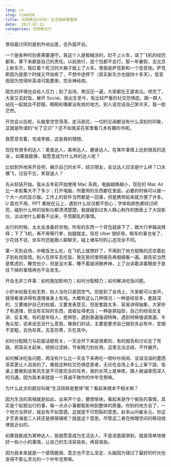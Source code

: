 ```yaml
---
lang: cn
slug: time036
title: 光阴典当行036：生活琐碎是整体
date:  2017-02-11
categories: 光阴典当行
---
```



曾经最讨厌的是到外地出差，去外面开会。

一个是各种时刻表需要遵守。我这个人是极糊涂的，赶不上火车，误了飞机的经历都有，算下来都是自己的责任。以前旅行，连个包都不会打。那一年暑假，去北京上新东方，我扛着个死沉的大箱子就上了火车，里面是萨克斯和一个低音炮。萨克斯因为是那个时候又开始练了，不想中途停下（其实新东方也就四十多天），低音炮因为觉得听英语可能要用，完全神经病。

陌生的环境也会给人压力；到了会场，黑压压一遍，大家都在王婆卖瓜。喷完了，大家又去赶饭，展开 Social。我出生至今，有比较严重的社交恐惧症。跟一群人站在一起就会不舒服，眼睛和嘴都没有放的地方。别人说完话自己笑半天，我一脸茫然。

开完会以后呢，头脑里空空荡荡，走马观花，一切的见闻都没有什么深刻的印象，这就是所谓的“长了见识”？还不如我呆在家里看几本有趣的书呢。

我愿意宅着，宅成李敖，这是我的理想。

现在有很多的达人：美食达人，美体达人，健身达人。在某件事情上达到很高的造诣 。如果我能够，我愿意成为什么样的达人呢？

比如到外地来开会吧，展示自己的水平，结识朋友，会议达人应该是什么样？口水横飞，过目不忘，笑容迷人？

先从轻装开始。我从五年前开始使用 Mac 系统，电脑越换越小，现在的 Mac Air 比一本影集大不了多少；打开电脑，所要用的东西都在里面，必要的时候可以接一个大一点的显示器。工作上的软件当然都是一回事，但是携带起来就方便了许多。U 盘也不用，PPT 都放在云上，遇到什么状况都不担心；字体和颜色都经过研究，碰到什么样的投影仪都清清楚楚。我就碰到过有人精心制作的图表上了大投影仪，淡淡地什么都看不出来，手慌脚乱的事情。

出行的时候，太太会准备好衣物。所有的东西一个背包就装下了，跟大行李箱说拜拜；下了飞机，再不用等行李，抬腿就走。现在 Uber 很好用，租车的事也省了，少花钱不说，坐车时还能跟人聊聊天，碰上堵车时的心态完全不同。

第一天到会场，中晚饭怎么吃，在飞机上就想好了，不用到了地方挺晚的还空着肚子到处找饭馆。别人在拼车去吃饭，我在房间里把报告再细细看一遍。报告前当然是焦虑的，睡觉也少，但是没大事，睡不着就闭眼养神，上了台讲着讲着眼皮子直往下掉的事情再也不会发生。

开会无非三件事：如何施加影响力；如何分配精力；如何解决吃饭问题。

小虾米如我无权无势，别人当你只是团空气。但是到了会场上，大家都可以发声，就得看谁讲得有道理谁身上有戏。大概有这么几种情况：一种是经验多，套路深的，又要维护自己的权威，又要发表意见，但是套路太多，容易讲得抽象，大家听了有道理，但没有实际的东西，或者扯得老远；一种是狭隘型，自己的经验反复讲、反复用，有的是年轻人，思辨型，遇到普遍强调特殊，遇到特殊强调普遍，牛角尖型，说来说去没什么意思。像我们的话，主要是要求自己做到言必有中，宜细不宜粗，去伪存真，去芜存菁，乐在其中。

如何分配精力与前面话题有关，一天会开下来是很累的，有的报告和讨论走了弯路，把耳朵关起来，统统过滤掉，节省精力别处用。这里无法总结，不作展开。

如何解决吃饭问题，再没有什么比一天会下来再吃一顿吵吵闹闹、没滋没滋的墨西哥菜更让人沮丧的了。像我这种社交恐惧症患者，无论在会场上多么上窜下跳，饭桌上要做到谈笑风生是不可能完全的任务，我的长项上是单练，跟人做诚挚而深入的沟通。因为我本来就是一个真诚不做作的中年宅男嘛。

为什么此文的题目叫做“生活琐碎是整体”呢？看起来根本不相关嘛？

因为生活的真相就是如此，出来开个会，要想愉快，看起来是作个报告的事情，其实是个起居出行的事，每一点点小事都能影响到整体的质量。你别的地方会了，一个地方没弄好，就会有不如意感。这就是不可割裂的意思。赵本山问崔永元，你这才艺表演是二人转还是擦玻璃呢？就是这个意思。尽管这二者在物理空间的移动规律是近似的。

如果我能成为某种达人，我就愿意成为生活达人，不是说面面俱到，就是简单地做好一些小小的事情，让自己的生活容易些，再容易些。

因为我本来就是一个感情脆弱、意志也不怎么坚定、头脑因为错过了最好的时光也变得不那么灵光的一个中年宅男嘛。


